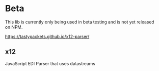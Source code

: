 # Beta
This lib is currently only being used in beta testing and is not yet released on NPM.

https://tastypackets.github.io/x12-parser/

## x12
JavaScript EDI Parser that uses datastreams
